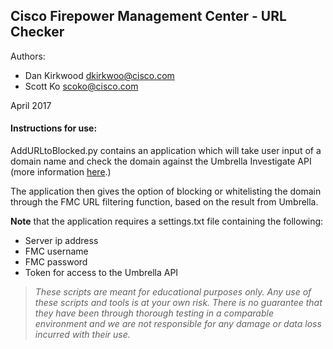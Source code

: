 ## Cisco Firepower Management Center - URL Checker

Authors:
* Dan Kirkwood <dkirkwoo@cisco.com>
* Scott Ko <scoko@cisco.com>

April 2017

#### Instructions for use:
AddURLtoBlocked.py contains an application which will take user input of a domain name and check the domain against the Umbrella Investigate API (more information [here](https://investigate-api.readme.io/).)

The application then gives the option of blocking or whitelisting the domain through the FMC URL filtering function, based on the result from Umbrella. 

**Note** that the application requires a settings.txt file containing the following: 
* Server ip address
* FMC username
* FMC password
* Token for access to the Umbrella API




> *These scripts are meant for educational purposes only. Any use of these scripts and tools is at your own risk. There is no guarantee that they have been through thorough testing in a comparable environment and we are not responsible for any damage or data loss incurred with their use.*
